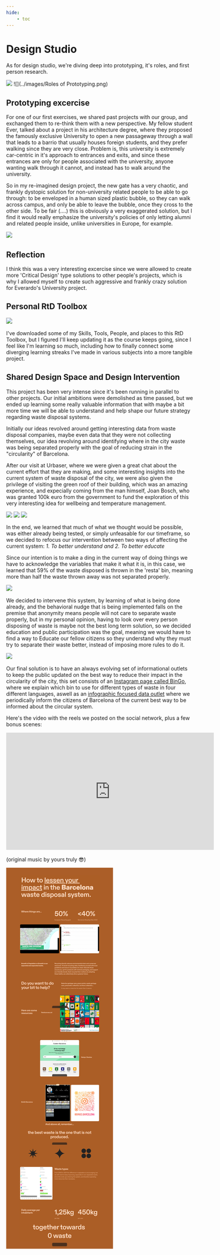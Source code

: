 ```yaml
---
hide:
    - toc
---
```




# Design Studio

As for design studio, we're diving deep into prototyping, it's roles, and first person research. 


![](../images/Diagram.jpeg)
![](../images/Roles of Prototyping.png)



## Prototyping excercise

For one of our first exercises, we shared past projects with our group, and exchanged them to re-think them with a new perspective.
My fellow student Ever, talked about a project in his architecture degree, where they proposed the famously exclusive University to open a new passageway through a wall that leads to a barrio that usually houses foreign students, and they prefer walking since they are very close.
Problem is, this university is extremely car-centric in it's approach to entrances and exits, and since these entrances are only for people associated with the university, anyone wanting walk through it cannot, and instead has to walk around the university.

So in my re-imagined design project, the new gate has a very chaotic, and frankly dystopic solution for non-university related people to be able to go through: to be enveloped in a human sized plastic bubble, so they can walk across campus, and only be able to leave the bubble, once they cross to the other side. 
To be fair (....) this is obviously a very exaggerated solution, but I find it would really emphasize the university's policies of only letting alumni and related people inside, unlike universities in Europe, for example.

![](../images/Burbuja.png)


## Reflection
I think this was a very interesting excercise since we were allowed to create more 'Critical Design' type solutions to other people's projects, which is why I allowed myself to create such aggressive and frankly crazy solution for Everardo's University project. 



## Personal RtD Toolbox

![](../images/MDEFJDLMRtD.jpg)

I've downloaded some of my Skills, Tools, People, and places to this RtD Toolbox, but I figured I'll keep updating it as the course keeps going, since I feel like I'm learning so much, including how to finally connect some diverging learning streaks I've made in various subjects into a more tangible project.


## Shared Design Space and Design Intervention

This project has been very intense since it's been running in parallel to other projects.
Our initial ambitions were demolished as time passed, but we ended up learning some really valuable information that with maybe a bit more time we will be able to understand and help shape our future strategy regarding waste disposal systems.

Initially our ideas revolved around getting interesting data from waste disposal companies, maybe even data that they were not collecting themselves, our idea revolving around identifying where in the city waste was being separated properly with the goal of reducing strain in the "circularity" of Barcelona.

After our visit at Urbaser, where we were given a great chat about the current effort that they are making, and some interesting insights into the current system of waste disposal of the city, we were also given the privilege of visiting the green roof of their building, which was an amazing experience, and expecially coming from the man himself, Joan Bosch, who was granted 100k euro from the government to fund the exploration of this very interesting idea for wellbeing and temperature management.

![](../../images/ACVerde.png)
![](../../images/EquipoVerde.png)
![](../../images/ParedVerde.png)

In the end, we learned that much of what we thought would be possible, was either already being tested, or simply unfeasable for our timeframe, so we decided to refocus our intervention between two ways of affecting the current system: *1. To better understand and 2. To better educate*


Since our intention is to make a ding in the current way of doing things we have to acknowledge the variables that make it what it is, in this case, we learned that 59% of the waste disposed is thrown in the 'resta' bin, meaning more than half the waste thrown away was not separated properly.

![](../../images/binsBCN.jpg)

We decided to intervene this system, by learning of what is being done already, and the behavioral nudge that is being implemented falls on the premise that anonymity means people will not care to separate waste properly, but in my personal opinion, having to look over every person disposing of waste is maybe not the best long term solution, so we decided education and public participation was the goal, meaning we would have to find a way to Educate our fellow citizens so they understand why they must try to separate their waste better, instead of imposing more rules to do it.

![](../../images/MapaRecogida.png)

Our final solution is to have an always evolving set of informational outlets to keep the public updated on the best way to reduce their impact in the circularity of the city, this set consists of an [Instagram page called BinGo](www.instagram.com/Bingo.Barcelona), where we explain which bin to use for different types of waste in four different languages, aswell as an [infographic focused data outlet](https://tome.app/jdlm-24d/barcelonas-waste-management-system-clom2go2g0ulqmy7cbr94ra6x) where we periodically inform the citizens of Barcelona of the current best way to be informed about the circular system.

Here's the video with the reels we posted on the social network, plus a few bonus scenes:

<iframe width="560" height="315" src="https://www.youtube.com/embed/fhhr1BJ_tmA?si=dMcVO_cd-E1pErRc" title="YouTube video player" frameborder="0" allow="accelerometer; autoplay; clipboard-write; encrypted-media; gyroscope; picture-in-picture; web-share" allowfullscreen></iframe>

(original music by yours truly 😎)

![](../../images/DesignInterventionBinGo.png)

